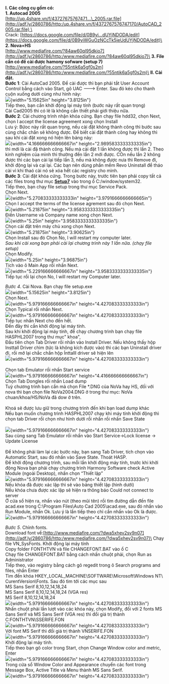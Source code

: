 **I. Các công cụ gồm có:**\
**1. Autocad 2005**\
[http://up.4share.vn/f/43727675767471...\_2005.rar.file](http://adf.ly/2860786/http:/up.4share.vn/f/4372767576747170/AutoCAD_2005.rar.file) \
Crack: [https://docs.google.com/file/d/0B9yi...dUYjNDODA/edit](https://docs.google.com/file/d/0B9yiWGuOzNCcTk5jeUdUYjNDODA/edit)\
**2. Nova+HS**\
[http://www.mediafire.com/?84aw60ql95dkio7](http://adf.ly/2860786/http:/www.mediafire.com/?84aw60ql95dkio7)\
**3. File cần có để cài được hamony sofware (setup 7)**\
[http://www.mediafire.com/?55ntik6a5gf0s2m](http://adf.ly/2860786/http:/www.mediafire.com/?55ntik6a5gf0s2m)\
**II. Cài đặt.**\
**Bước 1**: Cài AutoCad 2005. Để cài được thì bạn phải tắt User Account
Control bằng cách vào Start, gõ UAC ---&gt; Enter. Sau đó kéo cho thanh
cuộn xuống dưới cùng như hình này:\
![](3.5.8-cai-nova-tdn2004-tren-cad-2005-tren-window-7-32bit-media/media/image1.jpeg){width="5.15625in"
height="3.8125in"}\
Tiếp theo, bạn cần khởi động lại máy tính (bước này rất quan trọng)\
Cài Cad2005 thì có lẽ là không cần thiết phải giới thiệu nữa.\
**Bước 2**: Cài chương trình nhận khóa cứng. Bạn chạy file hdd32, chọn
Next, chọn I accept the license agreement xong chọn Install\
Lưu ý: Bứoc này rất quan trọng, nếu cài đặt không thành công thì bước
sau cùng chắc chắn sẽ không được. Để biết cài đặt thành công hay không
thì sau khi cài đặt xong nó hiện lên bảng này:\
![](3.5.8-cai-nova-tdn2004-tren-cad-2005-tren-window-7-32bit-media/media/image2.jpeg){width="4.166666666666667in"
height="2.9895833333333335in"}\
thì mới là cài đặ thành công. Nếu mà cài đặt 1 lần không được thì lần 2.
Theo kinh nghiệm của mình thì thường đến lần 2 mới được. CÒn nếu lần 2
không được thì các bạn cài lại tiếp lần 3, nếu mà không được nưa thì
Remove đi, khởi động lại và cại lại. Các bạn nên dùng phần mềm Revo
Uninstall để tháo cài vì khi thaó cài nó sẽ xóa hết các registry cho
mình.\
**Bước 3**: Cài đặt khóa cứng. Trong bước này, trước tiên bạn phải copy
tất cả các files trong thư
mục [**Setup7**](http://adf.ly/2860786/http:/www.mediafire.com/?55ntik6a5gf0s2m) vào
trong ổ C:/window/system32.\
Tiếp theo, bạn chạy file setup trong thư mục Service Pack.\
Chọn Next.\
![](3.5.8-cai-nova-tdn2004-tren-cad-2005-tren-window-7-32bit-media/media/image3.jpeg){width="5.270833333333333in"
height="3.9791666666666665in"}\
Chọn I accept the terms of the license agrement sau đó chọn Next.\
![](3.5.8-cai-nova-tdn2004-tren-cad-2005-tren-window-7-32bit-media/media/image4.jpeg){width="5.21875in"
height="3.9583333333333335in"}\
Điền Username và Company name xong chọn Next. \
![](3.5.8-cai-nova-tdn2004-tren-cad-2005-tren-window-7-32bit-media/media/image5.jpeg){width="5.25in"
height="3.9583333333333335in"}\
Chọn cài đặt trên máy chủ xong chọn Next.\
![](3.5.8-cai-nova-tdn2004-tren-cad-2005-tren-window-7-32bit-media/media/image6.jpeg){width="5.21875in"
height="3.90625in"}\
Chọn Install sau đó Chọn No, I will restart my computer later.\
*Sau khi cài xong bạn phải cài lại chương trình này 1 lần nữa. (chạy
file setup)*\
Chọn Modify.\
![](3.5.8-cai-nova-tdn2004-tren-cad-2005-tren-window-7-32bit-media/media/image7.jpeg){width="5.25in"
height="3.96875in"}\
Tích vào ô Main App rồi nhấn Next.\
![](3.5.8-cai-nova-tdn2004-tren-cad-2005-tren-window-7-32bit-media/media/image8.jpeg){width="5.229166666666667in"
height="3.9583333333333335in"}\
Tiếp tục rồi lại chọn No, I will restart my Computer later.

*Bước 4*. Cài Nova. Bạn chạy file setup.exe\
![](3.5.8-cai-nova-tdn2004-tren-cad-2005-tren-window-7-32bit-media/media/image9.jpeg){width="5.15625in"
height="3.8125in"}\
Chọn Next.\
![](3.5.8-cai-nova-tdn2004-tren-cad-2005-tren-window-7-32bit-media/media/image10.jpeg){width="5.979166666666667in"
height="4.427083333333333in"}\
Chọn Typical rồi nhấn Next.\
![](3.5.8-cai-nova-tdn2004-tren-cad-2005-tren-window-7-32bit-media/media/image11.jpeg){width="5.979166666666667in"
height="4.427083333333333in"}\
Tiếp tục nhấn Next cho đến hết.\
Đến đây thì cần khởi động lại máy tính.\
Sau khi khởi động lại máy tính, để chạy chương trình bạn chạy file
HASPHL2007 trong thư mục" khoa", \
Đầu tiên chọn Tab Driver rồi nhấn vào Install Driver. Nếu không thấy hộp
Insttall Driver chìm (tức là không kích được vào) thì các bạn Uninstall
driver đi, rồi mở lại chắc chắn hộp Ínttalll driver sẽ hiện lên\
![](3.5.8-cai-nova-tdn2004-tren-cad-2005-tren-window-7-32bit-media/media/image12.jpeg){width="5.979166666666667in"
height="4.427083333333333in"}\
\
Chọn tab Emulator rồi nhấn Start service\
![](3.5.8-cai-nova-tdn2004-tren-cad-2005-tren-window-7-32bit-media/media/image13.jpeg){width="5.979166666666667in"
height="4.416666666666667in"}\
Chọn Tab Dongles rồi nhấn Load dump\
Tuỳ chương trình bạn cần mà chọn File \*.DNG của NoVa hay HS, đối với
nova thì bạn chọn file NoVa2004.DNG ở trong thư mục: NoVa
chuan/khoa/HS/NoVa đã dow ở trên.\
\
Khoá sẽ được lưu giữ trong chương trình đến khi bạn load dump khác\
Nếu bạn muốn chương trình HASPHL2007 chạy khi máy tính khởi động thì
chọn tab Driver rồi chọn như hình dưới rồi nhấn rồi nhấn Save State\
\
![](3.5.8-cai-nova-tdn2004-tren-cad-2005-tren-window-7-32bit-media/media/image14.jpeg){width="5.979166666666667in"
height="4.427083333333333in"}\
Sau cùng sang Tab Emulator rồi nhấn vào Start Service-&gt;Lock license
-&gt; Update License\
\
Để không phải làm lại các bước này, bạn sang Tab Driver, tích chọn vào
Automatic Start, sau đó nhấn vào Save State. Thoát HASP.\
Để khởi động chương trình, sau mỗi lần khởi động máy tính, trước khi
khởi động Nova bạn phải chạy chương trình Harmony Software check Active
Module (ngoài Desktop), nhấn chọn “Thiết lập”\
![](3.5.8-cai-nova-tdn2004-tren-cad-2005-tren-window-7-32bit-media/media/image15.jpeg){width="5.979166666666667in"
height="4.427083333333333in"}\
Nếu khóa đã được xác lập thì sẽ vào bảng thiết lập (hình dưới)\
Nếu khóa chưa được xác lập sẽ hiện ra thông báo Could not connect to
server\
Ở cửa sổ hiện ra, nhấn vào nút (theo mũi tên) rồi tìm đường dẫn đến file
acad.exe trong C:\\Program Files\\Auto Cad 2005\\acad.exe, sau đó nhấn
vào Run Module, nhấn Ok. Lưu ý là lần tiếp theo chỉ cần nhấn vào Ok là
được.\
![](3.5.8-cai-nova-tdn2004-tren-cad-2005-tren-window-7-32bit-media/media/image16.jpeg){width="5.979166666666667in"
height="4.427083333333333in"}

*Bước 5*. Chỉnh fonts. \
Download font
về:[http://www.mediafire.com/?dwa5xhev2sv9n07](http://adf.ly/2860786/http:/www.mediafire.com/?dwa5xhev2sv9n07)\
Chạy file VN\_SysFonts. Khởi động lại máy tính\
Copy folder FONTHTVN và file CHANGEFONT.BAT vào ổ C\
Chạy file CHANGEFONT.BAT bằng cách nhấn chuột phải, chọn Run as
Administrator\
Tiếp theo, vào registry bằng cách gõ regedit trong ô Search programs and
files, nhấn Enter\
Tìm đến khóa HKEY\_LOCAL\_MACHINE\\SOFTWARE\\Microsoft\\Windows NT\\
CurentVersion\\Fonts. Sau đó tìm tới các mục sau\
MS Sans Serif 8,10,12,14,18,24\
MS Sans Serif 8,10,12,14,18,24 (VGA res)\
MS Serif 8,10,12,14,18,24\
![](3.5.8-cai-nova-tdn2004-tren-cad-2005-tren-window-7-32bit-media/media/image17.jpeg){width="5.979166666666667in"
height="4.427083333333333in"}\
Nhấn chuột phải lần lượt vào các khóa này, chọn Modify, đối với 2 fonts
MS Sans Serif và MS Sans Serif (VGA res) thì đổi giá trị thành
C:FONTHTVN\\SSERIFE.FON\
![](3.5.8-cai-nova-tdn2004-tren-cad-2005-tren-window-7-32bit-media/media/image18.jpeg){width="5.979166666666667in"
height="4.427083333333333in"}\
Với font MS Serif thì đổi giá trị thành VNSERIFE.FON\
![](3.5.8-cai-nova-tdn2004-tren-cad-2005-tren-window-7-32bit-media/media/image19.jpeg){width="5.979166666666667in"
height="4.427083333333333in"}\
Khởi động lại máy tính. \
Tiếp theo bạn gõ color trong Start, chọn Change Window color and metric,
Enter \
![](3.5.8-cai-nova-tdn2004-tren-cad-2005-tren-window-7-32bit-media/media/image20.jpeg){width="5.979166666666667in"
height="4.427083333333333in"}\
Trong cửa sổ Window Color and Appearance chuyển các font trong Message
Box, Active Title và Menu thành MS Sans Serif.\
![](3.5.8-cai-nova-tdn2004-tren-cad-2005-tren-window-7-32bit-media/media/image21.jpeg){width="5.979166666666667in"
height="4.427083333333333in"}

